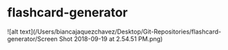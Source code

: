 # flashcard-generator

![alt text](/Users/biancajaquezchavez/Desktop/Git-Repositories/flashcard-generator/Screen Shot 2018-09-19 at 2.54.51 PM.png)